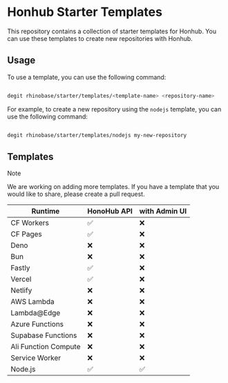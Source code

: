 # Honhub Starter Templates

This repository contains a collection of starter templates for Honhub. You can use these templates to create new repositories with Honhub.

## Usage

To use a template, you can use the following command:

```bash

degit rhinobase/starter/templates/<template-name> <repository-name>

```

For example, to create a new repository using the `nodejs` template, you can use the following command:

```bash

degit rhinobase/starter/templates/nodejs my-new-repository

```

## Templates

> [!NOTE]  
> We are working on adding more templates. If you have a template that you would like to share, please create a pull request.

| Runtime              | HonoHub API | with Admin UI |
| -------------------- | ----------- | ------------- |
| CF Workers           | ✅          | ❌            |
| CF Pages             | ✅          | ❌            |
| Deno                 | ❌          | ❌            |
| Bun                  | ❌          | ❌            |
| Fastly               | ✅          | ❌            |
| Vercel               | ✅          | ❌            |
| Netlify              | ❌          | ❌            |
| AWS Lambda           | ❌          | ❌            |
| Lambda@Edge          | ❌          | ❌            |
| Azure Functions      | ❌          | ❌            |
| Supabase Functions   | ❌          | ❌            |
| Ali Function Compute | ❌          | ❌            |
| Service Worker       | ❌          | ❌            |
| Node.js              | ✅          | ✅            |
